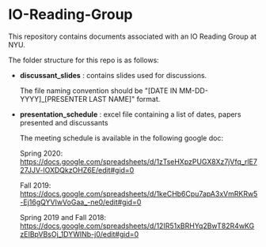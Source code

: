 # IO-Reading-Group

This repository contains documents associated with an IO Reading Group at NYU. 

The folder structure for this repo is as follows:

* **discussant_slides** : contains slides used for discussions. 

    The file naming convention should be "[DATE IN MM-DD-YYYY]_[PRESENTER LAST NAME]" format.
* **presentation_schedule** : excel file containing a list of dates, papers presented and discussants

    The meeting schedule is available in the following google doc: 
    
    Spring 2020:
    https://docs.google.com/spreadsheets/d/1zTseHXpzPUGX8Xz7jVfq_rlE727JJV-lOXDQkzOHZ6E/edit#gid=0
    
    Fall 2019:
    https://docs.google.com/spreadsheets/d/1keCHb6Cpu7apA3xVmRKRw5-Ej16gQYVIwVoGaa_-ne0/edit#gid=0
    
    Spring 2019 and Fall 2018:
    https://docs.google.com/spreadsheets/d/12IR51xBRHYq2BwT82R4wKGzEIBpVBsOj_1DYWINb-j0/edit#gid=0
